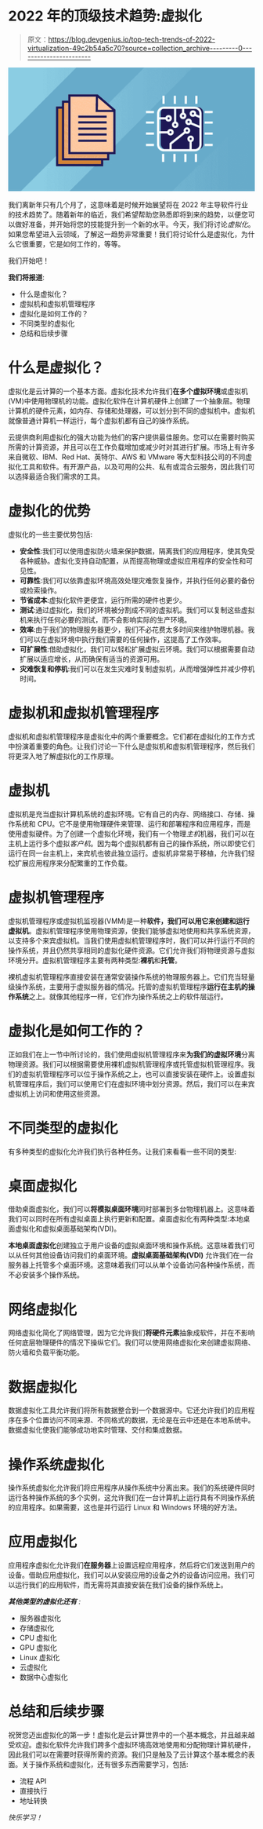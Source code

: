 # 2022 年的顶级技术趋势:虚拟化

> 原文：<https://blog.devgenius.io/top-tech-trends-of-2022-virtualization-49c2b54a5c70?source=collection_archive---------0----------------------->

![](img/de11378e55ae4891eaa62ec93ccbfb7c.png)

我们离新年只有几个月了，这意味着是时候开始展望将在 2022 年主导软件行业的技术趋势了。随着新年的临近，我们希望帮助您熟悉即将到来的趋势，以便您可以做好准备，并开始将您的技能提升到一个新的水平。今天，我们将讨论*虚拟化*。如果您希望进入云领域，了解这一趋势非常重要！我们将讨论什么是虚拟化，为什么它很重要，它是如何工作的，等等。

我们开始吧！

**我们将报道**:

*   什么是虚拟化？
*   虚拟机和虚拟机管理程序
*   虚拟化是如何工作的？
*   不同类型的虚拟化
*   总结和后续步骤

# 什么是虚拟化？

虚拟化是云计算的一个基本方面。虚拟化技术允许我们**在多个虚拟环境**或虚拟机(VM)中使用物理机的功能。虚拟化软件在计算机硬件上创建了一个抽象层。物理计算机的硬件元素，如内存、存储和处理器，可以划分到不同的虚拟机中。虚拟机就像普通计算机一样运行，每个虚拟机都有自己的操作系统。

云提供商利用虚拟化的强大功能为他们的客户提供最佳服务。您可以在需要时购买所需的计算资源，并且可以在工作负载增加或减少时对其进行扩展。市场上有许多来自微软、IBM、Red Hat、英特尔、AWS 和 VMware 等大型科技公司的不同虚拟化工具和软件。有开源产品，以及可用的公共、私有或混合云服务，因此我们可以选择最适合我们需求的工具。

# 虚拟化的优势

虚拟化的一些主要优势包括:

*   **安全性**:我们可以使用虚拟防火墙来保护数据，隔离我们的应用程序，使其免受各种威胁。虚拟化支持自动配置，从而提高物理或虚拟应用程序的安全性和可见性。
*   **可靠性**:我们可以依靠虚拟环境高效处理灾难恢复操作，并执行任何必要的备份或检索操作。
*   **节省成本**:虚拟化软件更便宜，运行所需的硬件也更少。
*   **测试**:通过虚拟化，我们的环境被分割成不同的虚拟机。我们可以复制这些虚拟机来执行任何必要的测试，而不会影响实际的生产环境。
*   **效率**:由于我们的物理服务器更少，我们不必花费太多时间来维护物理机器。我们可以在虚拟环境中执行我们需要的任何操作，这提高了工作效率。
*   **可扩展性**:借助虚拟化，我们可以轻松扩展虚拟云环境。我们可以根据需要自动扩展以适应增长，从而确保有适当的资源可用。
*   **灾难恢复和停机**:我们可以在发生灾难时复制虚拟机，从而增强弹性并减少停机时间。

# 虚拟机和虚拟机管理程序

虚拟机和虚拟机管理程序是虚拟化中的两个重要概念。它们都在虚拟化的工作方式中扮演着重要的角色。让我们讨论一下什么是虚拟机和虚拟机管理程序，然后我们将更深入地了解虚拟化的工作原理。

# 虚拟机

虚拟机是充当虚拟计算机系统的虚拟环境。它有自己的内存、网络接口、存储、操作系统和 CPU。它不是使用物理硬件来管理、运行和部署程序和应用程序，而是使用虚拟硬件。为了创建一个虚拟化环境，我们有一个物理*主机*机器，我们可以在主机上运行多个虚拟*客户机*。因为每个虚拟机都有自己的操作系统，所以即使它们运行在同一台主机上，来宾机也彼此独立运行。虚拟机非常易于移植，允许我们轻松扩展应用程序来分配繁重的工作负载。

# 虚拟机管理程序

虚拟机管理程序或虚拟机监视器(VMM)是一种**软件，我们可以用它来创建和运行虚拟机**。虚拟机管理程序使用物理资源，使我们能够虚拟地使用和共享系统资源，以支持多个来宾虚拟机。当我们使用虚拟机管理程序时，我们可以并行运行不同的操作系统，并且仍然共享相同的虚拟化硬件资源。它们允许我们将物理资源与虚拟环境分开。虚拟机管理程序主要有两种类型:**裸机**和**托管**。

裸机虚拟机管理程序直接安装在通常安装操作系统的物理服务器上。它们充当轻量级操作系统，主要用于虚拟服务器的情况。托管的虚拟机管理程序**运行在主机的操作系统**之上。就像其他程序一样，它们作为操作系统之上的软件层运行。

# 虚拟化是如何工作的？

正如我们在上一节中所讨论的，我们使用虚拟机管理程序来**为我们的虚拟环境**分离物理资源。我们可以根据需要使用裸机虚拟机管理程序或托管虚拟机管理程序。我们的虚拟机管理程序可以位于操作系统之上，也可以直接安装在硬件上。设置虚拟机管理程序后，我们可以使用它们在虚拟环境中划分资源。然后，我们可以在来宾虚拟机上访问和使用这些资源。

# 不同类型的虚拟化

有多种类型的虚拟化允许我们执行各种任务。让我们来看看一些不同的类型:

# 桌面虚拟化

借助桌面虚拟化，我们可以**将模拟桌面环境**同时部署到多台物理机器上。这意味着我们可以同时在所有虚拟桌面上执行更新和配置。桌面虚拟化有两种类型:本地桌面虚拟化和虚拟桌面基础架构(VDI)。

**本地桌面虚拟化**创建独立于用户设备的虚拟桌面环境和操作系统。这意味着我们可以从任何其他设备访问我们的桌面环境。**虚拟桌面基础架构(VDI)** 允许我们在一台服务器上托管多个桌面环境。这意味着我们可以从单个设备访问各种操作系统，而不必安装多个操作系统。

# 网络虚拟化

网络虚拟化简化了网络管理，因为它允许我们**将硬件元素**抽象成软件，并在不影响任何底层物理硬件的情况下操纵它们。我们可以使用网络虚拟化来创建虚拟网络、防火墙和负载平衡功能。

# 数据虚拟化

数据虚拟化工具允许我们将所有数据整合到一个数据源中。它还允许我们的应用程序在多个位置访问不同来源、不同格式的数据，无论是在云中还是在本地系统中。数据虚拟化使我们能够成功地实时管理、交付和集成数据。

# 操作系统虚拟化

操作系统虚拟化允许我们将应用程序从操作系统中分离出来。我们的系统硬件同时运行各种操作系统的多个实例，这允许我们在一台计算机上运行具有不同操作系统的应用程序。如果需要，这也是并行运行 Linux 和 Windows 环境的好方法。

# 应用虚拟化

应用程序虚拟化允许我们**在服务器**上设置远程应用程序，然后将它们发送到用户的设备。借助应用虚拟化，我们可以从安装应用的设备之外的设备访问应用。我们可以运行我们的应用软件，而无需将其直接安装在我们设备的操作系统上。

***其他类型的虚拟化还有*** *:*

*   服务器虚拟化
*   存储虚拟化
*   CPU 虚拟化
*   GPU 虚拟化
*   Linux 虚拟化
*   云虚拟化
*   数据中心虚拟化

# 总结和后续步骤

祝贺您迈出虚拟化的第一步！虚拟化是云计算世界中的一个基本概念，并且越来越受欢迎。虚拟化软件允许我们跨多个虚拟环境高效地使用和分配物理计算机硬件，因此我们可以在需要时获得所需的资源。我们只是触及了云计算这个基本概念的表面。关于操作系统和虚拟化，还有很多东西需要学习，包括:

*   流程 API
*   直接执行
*   地址转换

*快乐学习！*